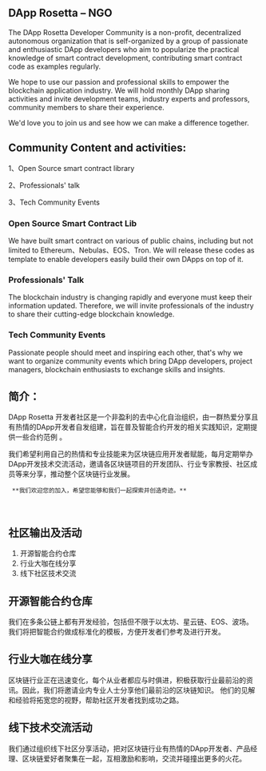 ## DApp Rosetta – NGO

The DApp Rosetta Developer Community is a non-profit, decentralized autonomous organization that is self-organized by a group of passionate and enthusiastic DApp developers who aim to popularize the practical knowledge of smart contract development, contributing smart contract code as examples regularly.

We hope to use our passion and professional skills to empower the blockchain application industry. We will hold monthly DApp sharing activities and invite development teams, industry experts and professors, community members to share their experience.

We&#39;d love you to join us and see how we can make a difference together.

## Community Content and activities:

 1、Open Source smart contract library 

 2、Professionals&#39; talk

 3、Tech Community Events

### Open Source Smart Contract Lib

We have built smart contract on various of public chains, including but not limited to Ethereum、Nebulas、EOS、Tron. We will release these codes as template to enable developers easily build their own DApps on top of it.

### Professionals&#39; Talk

The blockchain industry is changing rapidly and everyone must keep their information updated. Therefore, we will invite professionals of the industry to share their cutting-edge blockchain knowledge.

### Tech Community Events

Passionate people should meet and inspiring each other, that&#39;s why we want to organize community events which bring DApp developers, project managers, blockchain enthusiasts to exchange skills and insights.

## 简介：
DApp Rosetta 开发者社区是一个非盈利的去中心化自治组织，由一群热爱分享且有热情的DApp开发者自发组建，旨在普及智能合约开发的相关实践知识，定期提供一些合约范例 。

我们希望利用自己的热情和专业技能来为区块链应用开发者赋能，每月定期举办DApp开发技术交流活动，邀请各区块链项目的开发团队、行业专家教授、社区成员等来分享，推动整个区块链行业发展。

     **我们欢迎您的加入，希望您能够和我们一起探索并创造奇迹。**
 
## 社区输出及活动
1. 开源智能合约仓库
2. 行业大咖在线分享
3. 线下社区技术交流
 
## 开源智能合约仓库
我们在多条公链上都有开发经验，包括但不限于以太坊、星云链、EOS、波场。我们将把智能合约做成标准化的模板，方便开发者们参考及进行开发。
 
## 行业大咖在线分享
区块链行业正在迅速变化，每个从业者都应与时俱进，积极获取行业最前沿的资讯。因此，我们将邀请业内专业人士分享他们最前沿的区块链知识。 他们的见解和经验将拓宽您的视野，帮助社区开发者找到成功之路。
 
## 线下技术交流活动
我们通过组织线下社区分享活动，把对区块链行业有热情的DApp开发者、产品经理、区块链爱好者聚集在一起，互相激励和影响，交流并碰撞出更多的火花。

